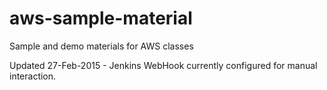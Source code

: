 # aws-sample-material
Sample and demo materials for AWS classes

Updated 27-Feb-2015 - 
Jenkins WebHook currently configured for manual interaction.